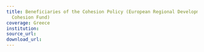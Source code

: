```yaml
---
title: Beneficiaries of the Cohesion Policy (European Regional Development Fund and
  Cohesion Fund)
coverage: Greece
institution: 
source_url: 
download_url: 
---
```

